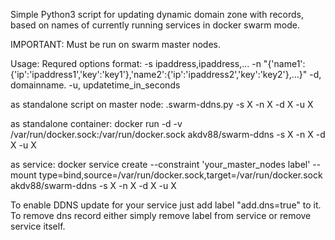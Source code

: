 Simple Python3 script for updating dynamic domain zone with records, based on names of currently running services in docker swarm mode.

IMPORTANT: Must be run on swarm master nodes.

Usage:
Requred options format:
-s ipaddress,ipaddress,...
-n "{'name1':{'ip':'ipaddress1','key':'key1'},'name2':{'ip':'ipaddress2','key':'key2'},...}"
-d, domainname.
-u, updatetime_in_seconds

as standalone script on master node:
.swarm-ddns.py -s X -n X -d X -u X

as standalone container:
docker run -d -v /var/run/docker.sock:/var/run/docker.sock akdv88/swarm-ddns -s X -n X -d X -u X

as service:
docker service create --constraint 'your_master_nodes label' --mount type=bind,source=/var/run/docker.sock,target=/var/run/docker.sock akdv88/swarm-ddns -s X -n X -d X -u X

To enable DDNS update for your service just add label "add.dns=true" to it. To remove dns record either simply remove label from service or remove service itself.
